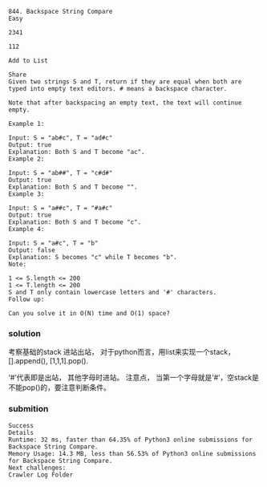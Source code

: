 

```
844. Backspace String Compare
Easy

2341

112

Add to List

Share
Given two strings S and T, return if they are equal when both are typed into empty text editors. # means a backspace character.

Note that after backspacing an empty text, the text will continue empty.

Example 1:

Input: S = "ab#c", T = "ad#c"
Output: true
Explanation: Both S and T become "ac".
Example 2:

Input: S = "ab##", T = "c#d#"
Output: true
Explanation: Both S and T become "".
Example 3:

Input: S = "a##c", T = "#a#c"
Output: true
Explanation: Both S and T become "c".
Example 4:

Input: S = "a#c", T = "b"
Output: false
Explanation: S becomes "c" while T becomes "b".
Note:

1 <= S.length <= 200
1 <= T.length <= 200
S and T only contain lowercase letters and '#' characters.
Follow up:

Can you solve it in O(N) time and O(1) space?

```


### solution 

考察基础的stack 进站出站， 对于python而言，用list来实现一个stack， [].append(), [1,1,1].pop(). 

‘#’代表即是出站， 其他字母时进站。 注意点， 当第一个字母就是‘#’，空stack是不能pop()的，要注意判断条件。

### submition

```
Success
Details 
Runtime: 32 ms, faster than 64.35% of Python3 online submissions for Backspace String Compare.
Memory Usage: 14.3 MB, less than 56.53% of Python3 online submissions for Backspace String Compare.
Next challenges:
Crawler Log Folder

```




